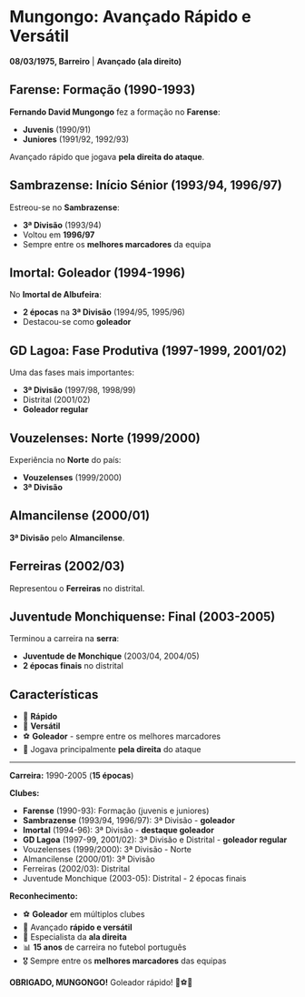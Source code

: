 # Mungongo: Avançado Rápido e Versátil

**08/03/1975, Barreiro** | **Avançado (ala direito)**

## Farense: Formação (1990-1993)

**Fernando David Mungongo** fez a formação no **Farense**:
- **Juvenis** (1990/91)
- **Juniores** (1991/92, 1992/93)

Avançado rápido que jogava **pela direita do ataque**.

## Sambrazense: Início Sénior (1993/94, 1996/97)

Estreou-se no **Sambrazense**:
- **3ª Divisão** (1993/94)
- Voltou em **1996/97**
- Sempre entre os **melhores marcadores** da equipa

## Imortal: Goleador (1994-1996)

No **Imortal de Albufeira**:
- **2 épocas** na **3ª Divisão** (1994/95, 1995/96)
- Destacou-se como **goleador**

## GD Lagoa: Fase Produtiva (1997-1999, 2001/02)

Uma das fases mais importantes:
- **3ª Divisão** (1997/98, 1998/99)
- Distrital (2001/02)
- **Goleador regular**

## Vouzelenses: Norte (1999/2000)

Experiência no **Norte** do país:
- **Vouzelenses** (1999/2000)
- **3ª Divisão**

## Almancilense (2000/01)

**3ª Divisão** pelo **Almancilense**.

## Ferreiras (2002/03)

Representou o **Ferreiras** no distrital.

## Juventude Monchiquense: Final (2003-2005)

Terminou a carreira na **serra**:
- **Juventude de Monchique** (2003/04, 2004/05)
- **2 épocas finais** no distrital

## Características

- 🏃 **Rápido**
- 💪 **Versátil**
- ⚽ **Goleador** - sempre entre os melhores marcadores
- 📍 Jogava principalmente **pela direita** do ataque

---

**Carreira:** 1990-2005 (**15 épocas**)

**Clubes:**
- **Farense** (1990-93): Formação (juvenis e juniores)
- **Sambrazense** (1993/94, 1996/97): 3ª Divisão - **goleador**
- **Imortal** (1994-96): 3ª Divisão - **destaque goleador**
- **GD Lagoa** (1997-99, 2001/02): 3ª Divisão e Distrital - **goleador regular**
- Vouzelenses (1999/2000): 3ª Divisão - Norte
- Almancilense (2000/01): 3ª Divisão
- Ferreiras (2002/03): Distrital
- Juventude Monchique (2003-05): Distrital - 2 épocas finais

**Reconhecimento:**
- ⚽ **Goleador** em múltiplos clubes
- 🏃 Avançado **rápido e versátil**
- 📍 Especialista da **ala direita**
- 📊 **15 anos** de carreira no futebol português
- 🎖️ Sempre entre os **melhores marcadores** das equipas

**OBRIGADO, MUNGONGO!** Goleador rápido! 🦁⚽💨

